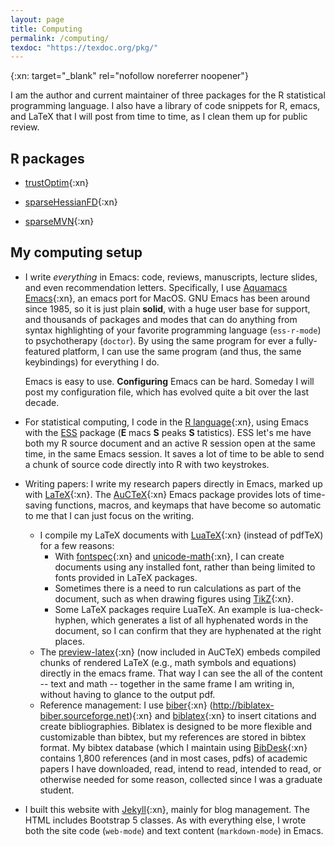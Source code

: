 ```yaml
---
layout: page
title: Computing
permalink: /computing/
texdoc: "https://texdoc.org/pkg/"
---
```


{:xn: target="_blank" rel="nofollow noreferrer noopener"}


I am the author and current maintainer of three packages for the R statistical programming language.  I also have a library of code snippets for R, emacs, and LaTeX that I will post from time to time, as I clean them up for public review.

## R packages

- [trustOptim](https://braunm.github.io/trustOptim){:xn}

- [sparseHessianFD](https://braunm.github.io/sparseHessianFD){:xn}

- [sparseMVN](https://braunm.github.io/sparseMVN){:xn}


## My computing setup


* I write _everything_ in Emacs: code, reviews, manuscripts, lecture slides, and even recommendation letters.  Specifically, I use [Aquamacs Emacs](http://aquamacs.org){:xn}, an emacs port for MacOS.  GNU Emacs has been around since 1985, so it is just plain __solid__, with a huge user base for support, and thousands of packages and modes that can do anything from syntax highlighting of your favorite programming language (`ess-r-mode`) to psychotherapy (`doctor`).  By using the same program for ever a fully-featured platform, I can use the same program (and thus, the same keybindings) for everything I do.

	Emacs is easy to use.  **Configuring** Emacs can be hard.  Someday I will post my configuration file, which has evolved quite a bit over the last decade.

* For statistical computing, I code in the [R language](https://www.r-project.org){:xn}, using Emacs with the  [ESS](https://ess.r-project.org)  package (__E__ macs __S__ peaks __S__ tatistics). ESS let's me have both my R source document and an active R session open at the same time, in the same Emacs session. It saves a lot of time to be able to send a chunk of source code directly into R with two keystrokes.

* Writing papers:  I write my research papers directly in Emacs, marked up with [LaTeX](www.latex-project.org){:xn}. The [AuCTeX](https://www.gnu.org/software/auctex/){:xn} Emacs package provides lots of time-saving functions, macros, and keymaps that have become so automatic to me that I can just focus on the writing.
  - I compile my LaTeX documents with [LuaTeX](www.luatex.org){:xn} (instead of pdfTeX) for a few reasons:
	- With [fontspec]({{page.texdoc}}fontspec){:xn} and [unicode-math]({{page.texdoc}}unicode-math){:xn}, I can create documents using any installed font, rather than being limited to fonts provided in LaTeX packages.
	- Sometimes there is a need to run calculations as part of the document, such as when drawing figures using [TikZ]({{page.texdoc}}tikz){:xn}.
	- Some LaTeX packages require LuaTeX.  An example is lua-check-hyphen, which generates a list of all hyphenated words in the document, so I can confirm that they are hyphenated at the right places.
   - The [preview-latex](https://www.gnu.org/software/auctex/manual/preview-latex.htmlpackage){:xn} (now included in AuCTeX) embeds compiled chunks of rendered LaTeX (e.g., math symbols and equations) directly in the emacs frame. That way I can see the all of the content -- text and math -- together in the same frame I am writing in, without having to glance to the output pdf.
   - Reference management:  I use [biber]({{page.texdoc}}biber){:xn} (http://biblatex-biber.sourceforge.net){:xn} and  [biblatex]({{page.texdoc}}biblatex){:xn}  to insert citations and create bibliographies. Biblatex is designed to be more flexible and customizable than bibtex,  but my references are stored in bibtex format. My bibtex database (which I maintain using [BibDesk](https://bibdesk.sourceforge.io){:xn} contains 1,800 references (and in most cases, pdfs) of academic papers I have downloaded, read, intend to read, intended to read, or otherwise needed for some reason, collected since I was a graduate student.

* I built this website with [Jekyll](https://www.jekyllrb.com){:xn}, mainly for blog management. The HTML includes Bootstrap 5 classes.  As with everything else, I wrote both the site code (`web-mode`) and text content (`markdown-mode`) in Emacs.
